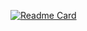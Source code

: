 [![Readme Card](https://github-readme-stats.vercel.app/api/pin/?username=bmanzari&repo=github-readme-stats)](https://github.com/anuraghazra/github-readme-stats)


<!--
**bmanzari/bmanzari** is a ✨ _special_ ✨ repository because its `README.md` (this file) appears on your GitHub profile.

Here are some ideas to get you started:

- 🔭 I’m currently working on ...
- 🌱 I’m currently learning ...
- 👯 I’m looking to collaborate on ...
- 🤔 I’m looking for help with ...
- 💬 Ask me about ...
- 📫 How to reach me: ...
- 😄 Pronouns: ...
- ⚡ Fun fact: ...
-->
